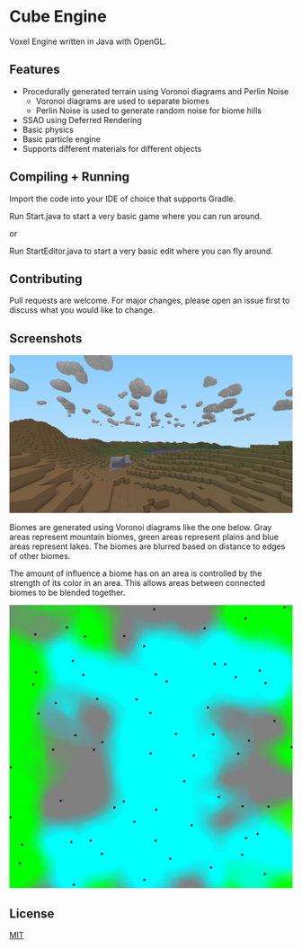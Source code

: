 # Cube Engine

Voxel Engine written in Java with OpenGL.

## Features

- Procedurally generated terrain using Voronoi diagrams and Perlin Noise
  - Voronoi diagrams are used to separate biomes
  - Perlin Noise is used to generate random noise for biome hills
- SSAO using Deferred Rendering
- Basic physics
- Basic particle engine
- Supports different materials for different objects

## Compiling + Running

Import the code into your IDE of choice that supports Gradle.

Run Start.java to start a very basic game where you can run around.

or

Run StartEditor.java to start a very basic edit where you can fly around.

## Contributing
Pull requests are welcome. For major changes, please open an issue first to discuss what you would like to change.

## Screenshots

![alt text](https://github.com/tylerhasman/CubeEngine/blob/master/screenshots/in-game.png)


Biomes are generated using Voronoi diagrams like the one below. Gray areas represent mountain biomes, green areas represent plains and blue areas represent lakes.
The biomes are blurred based on distance to edges of other biomes. 

The amount of influence a biome has on an area is controlled by the strength of its color in an area. 
This allows areas between connected biomes to be blended together.

![alt text](https://github.com/tylerhasman/CubeEngine/blob/master/screenshots/biomeTest.png)

## License
[MIT](https://choosealicense.com/licenses/mit/)
